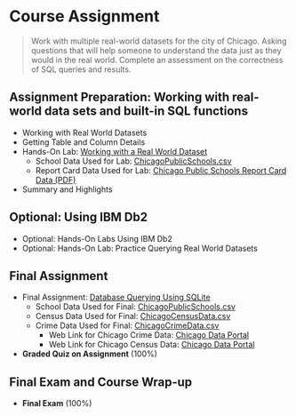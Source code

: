 # Course Assignment
> Work with multiple real-world datasets for the city of Chicago. Asking questions that will help someone to understand the data just as they would in the real world. Complete an assessment on the correctness of SQL queries and results.
## Assignment Preparation: Working with real-world data sets and built-in SQL functions
- Working with Real World Datasets
- Getting Table and Column Details
- Hands-On Lab: [Working with a Real World Dataset](https://github.com/KailaniBailey/IBM-Data-Science-Professional-Certificate/blob/main/06.%20Databases%20and%20SQL%20for%20Data%20Science%20with%20Python/Week%205%3A%20Course%20Assignment/DB0201EN-Week4-1-1-RealDataPractice-v5_sqlite_Learner.ipynb)
    - School Data Used for Lab: [ChicagoPublicSchools.csv](https://github.com/KailaniBailey/IBM-Data-Science-Professional-Certificate/blob/main/06.%20Databases%20and%20SQL%20for%20Data%20Science%20with%20Python/Week%205%3A%20Course%20Assignment/ChicagoPublicSchools.csv)
    - Report Card Data Used for Lab: [Chicago Public Schools Report Card Data (PDF)](https://github.com/KailaniBailey/IBM-Data-Science-Professional-Certificate/blob/main/06.%20Databases%20and%20SQL%20for%20Data%20Science%20with%20Python/Week%205%3A%20Course%20Assignment/cps_reportcard_data_description.pdf)
- Summary and Highlights
## Optional: Using IBM Db2
- Optional: Hands-On Labs Using IBM Db2
- Optional: Hands-On Lab: Practice Querying Real World Datasets
## Final Assignment
- Final Assignment: [Database Querying Using SQLite](https://github.com/KailaniBailey/IBM-Data-Science-Professional-Certificate/blob/main/06.%20Databases%20and%20SQL%20for%20Data%20Science%20with%20Python/Week%205%3A%20Course%20Assignment/Notebook-for-Graded-Assignment.ipynb)
    - School Data Used for Final: [ChicagoPublicSchools.csv](https://github.com/KailaniBailey/IBM-Data-Science-Professional-Certificate/blob/main/06.%20Databases%20and%20SQL%20for%20Data%20Science%20with%20Python/Week%205%3A%20Course%20Assignment/ChicagoPublicSchools.csv)
    - Census Data Used for Final: [ChicagoCensusData.csv](https://github.com/KailaniBailey/IBM-Data-Science-Professional-Certificate/blob/main/06.%20Databases%20and%20SQL%20for%20Data%20Science%20with%20Python/Week%205%3A%20Course%20Assignment/ChicagoCensusData.csv)
    - Crime Data Used for Final: [ChicagoCrimeData.csv](https://github.com/KailaniBailey/IBM-Data-Science-Professional-Certificate/blob/main/06.%20Databases%20and%20SQL%20for%20Data%20Science%20with%20Python/Week%205%3A%20Course%20Assignment/ChicagoCrimeData.csv)
        - Web Link for Chicago Crime Data: [Chicago Data Portal](https://data.cityofchicago.org/Public-Safety/Crimes-2001-to-Present/ijzp-q8t2/about_data?utm_content=000026UJ&utm_id=NA-SkillsNetwork-Channel-SkillsNetworkCoursesIBMDeveloperSkillsNetworkDB0201ENSkillsNetwork20127838-2021-01-01&utm_medium=Exinfluencer&utm_source=Exinfluencer&utm_term=10006555)
        - Web Link for Chicago Census Data: [Chicago Data Portal](https://data.cityofchicago.org/Health-Human-Services/Census-Data-Selected-socioeconomic-indicators-in-C/kn9c-c2s2/about_data?utm_content=000026UJ&utm_id=NA-SkillsNetwork-Channel-SkillsNetworkCoursesIBMDeveloperSkillsNetworkDB0201ENSkillsNetwork20127838-2021-01-01&utm_medium=Exinfluencer&utm_source=Exinfluencer&utm_term=10006555)
- **Graded Quiz on Assignment** (100%)
## Final Exam and Course Wrap-up
- **Final Exam** (100%)
